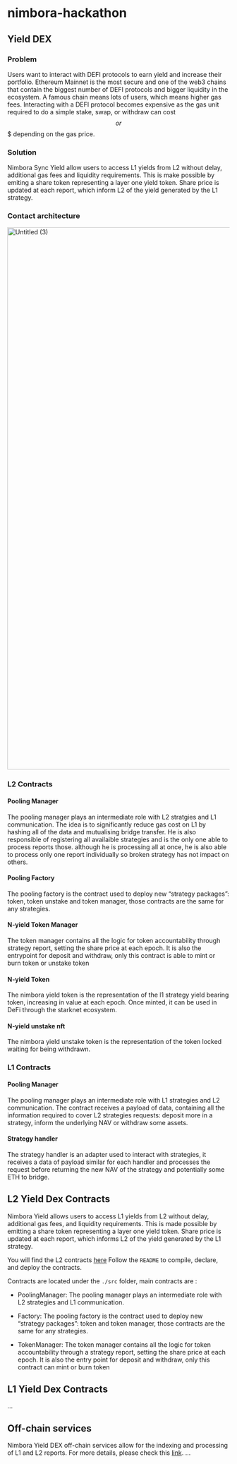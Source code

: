 # nimbora-hackathon

## Yield DEX

### Problem

Users want to interact with DEFI protocols to earn yield and increase their portfolio. Ethereum Mainnet is the most secure and one of the web3 chains that contain the biggest number of DEFI protocols and bigger liquidity in the ecosystem. A famous chain means lots of users, which means higher gas fees. Interacting with a DEFI protocol becomes expensive as the gas unit required to do a simple stake, swap, or withdraw can cost $$ or $$$ depending on the gas price.

### Solution

Nimbora Sync Yield allow users to access L1 yields from L2 without delay, additional gas fees and liquidity requirements. This is make possible by emiting a share token representing a layer one yield token. Share price is updated at each report, which inform L2 of the yield generated by the L1 strategy.

### Contact architecture

<img width="1229" alt="Untitled (3)" src="https://github.com/0xSpaceShard/nimbora-hackathon/assets/127413534/7cc26cd7-23ee-4d22-94e0-5b4eccea6413">


### L2 Contracts

#### Pooling Manager

The pooling manager plays an intermediate role with L2 stratgies and L1 communication. The idea is to significantly reduce gas cost on L1 by hashing all of the data and mutualising bridge transfer. He is also responsible of registering all availaible strategies and is the only one able to process reports those. although he is processing all at once, he is also able to process only one report individually so broken strategy has not impact on others. 

#### Pooling Factory

The pooling factory is the contract used to deploy new “strategy packages”: token, token unstake and token manager, those contracts are the same for any strategies.

#### N-yield Token Manager

The token manager contains all the logic for token accountability through strategy report, setting the share price at each epoch. It is also the entrypoint for deposit and withdraw, only this contract is able to mint or burn token or unstake token 

#### N-yield Token

The nimbora yield token is the representation of the l1 strategy yield bearing token, increasing in value at each epoch. Once minted, it can be used in DeFi through the starknet ecosystem.

#### N-yield unstake nft

The nimbora yield unstake token is the representation of the token locked waiting for being withdrawn. 

### L1 Contracts

#### Pooling Manager

The pooling manager plays an intermediate role with L1 strategies and L2 communication. The contract receives a payload of data, containing all the information required to cover L2 strategies requests: deposit more in a strategy, inform the underlying NAV or withdraw some assets. 

#### Strategy handler

The strategy handler is an adapter used to interact with strategies, it receives a data of payload similar for each handler and processes the request before returning the new NAV of the strategy and potentially some ETH to bridge.

## L2 Yield Dex Contracts

Nimbora Yield allows users to access L1 yields from L2 without delay, additional gas fees, and liquidity requirements. This is made possible by emitting a share token representing a layer one yield token. Share price is updated at each report, which informs L2 of the yield generated by the L1 strategy.

You will find the L2 contracts [here](https://github.com/0xSpaceShard/nimbora_yields_l2)
Follow the `README` to compile, declare, and deploy the contracts.

Contracts are located under the `./src` folder, main contracts are : 
  - PoolingManager: The pooling manager plays an intermediate role with L2 strategies and L1 communication.

  - Factory: The pooling factory is the contract used to deploy new “strategy packages”: token and token manager, those contracts are the same for any              strategies.

  - TokenManager: The token manager contains all the logic for token accountability through a strategy report, setting the share price at each epoch. It              is also the entry point for deposit and withdraw, only this contract can mint or burn token
    
## L1 Yield Dex Contracts
...

## Off-chain services
Nimbora Yield DEX off-chain services allow for the indexing and processing of L1 and L2 reports. For more details, please check this [link](https://github.com/0xSpaceShard/nimbora-relayer-public).
...

